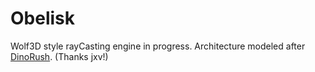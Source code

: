 # Obelisk

Wolf3D style rayCasting engine in progress. Architecture modeled after [DinoRush](https://github.com/jxv/dino-rush). (Thanks jxv!)
